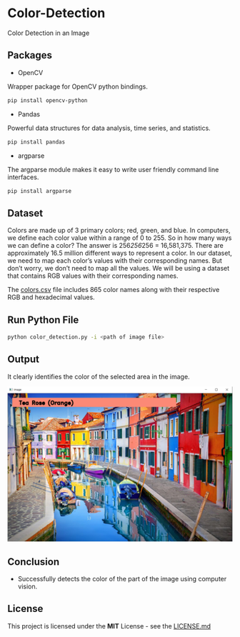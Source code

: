 # Color-Detection
Color Detection in an Image

## Packages
* OpenCV 

Wrapper package for OpenCV python bindings.
```bash
pip install opencv-python
```
* Pandas 

Powerful data structures for data analysis, time series, and statistics.
```bash
pip install pandas
```
* argparse 

The argparse module makes it easy to write user friendly command line interfaces.
```bash
pip install argparse
```
## Dataset

Colors are made up of 3 primary colors; red, green, and blue. In computers, we define each color value within a range of 0 to 255. So in how many ways we can define a color? The answer is 256*256*256 = 16,581,375. There are approximately 16.5 million different ways to represent a color. In our dataset, we need to map each color’s values with their corresponding names. But don’t worry, we don’t need to map all the values. We will be using a dataset that contains RGB values with their corresponding names.

The [colors.csv](colors.csv) file includes 865 color names along with their respective RGB and hexadecimal values.

## Run Python File
```bash
python color_detection.py -i <path of image file>
```
## Output

It clearly identifies the color of the selected area in the image.

![output](output.PNG)

## Conclusion 

   * Successfully detects the color of the part of the image using computer vision.
   
## License

This project is licensed under the **MIT** License - see the [LICENSE.md](LICENSE)

